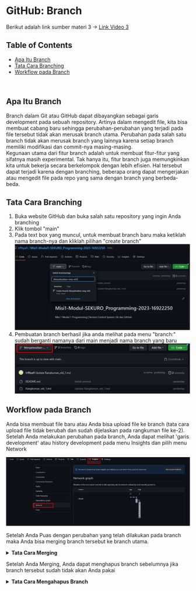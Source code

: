 # GitHub: Branch

Berikut adalah link sumber materi 3 ->
[Link Video 3](https://www.youtube.com/watch?v=k1QXd-8VbPY&list=PLFIM0718LjIVknj6sgsSceMqlq242-jNf&index=3)

## Table of Contents
  - [Apa Itu Branch](#apa-itu-branch)
  - [Tata Cara Branching](#tata-cara-branching)
  - [Workflow pada Branch](#workflow-pada-branch)

<br>

## Apa Itu Branch
Branch dalam Git atau GitHub dapat dibayangkan sebagai garis development pada sebuah repository. Artinya dalam mengedit file, kita bisa membuat cabang baru sehingga perubahan-perubahan yang terjadi pada file tersebut tidak akan merusak branch utama. Perubahan pada salah satu branch tidak akan merusak branch yang lainnya karena setiap branch memiliki modifikasi dan commit-nya masing-masing. 
<br>
Kegunaan utama dari fitur branch adalah untuk membuat fitur-fitur yang sifatnya masih experimental. Tak hanya itu, fitur branch juga memungkinkan kita untuk bekerja secara berkelompok dengan lebih efisien. Hal tersebut dapat terjadi karena dengan branching, beberapa orang dapat mengerjakan atau mengedit file pada repo yang sama dengan branch yang berbeda-beda.

## Tata Cara Branching
1. Buka website GitHub dan buka salah satu repository yang ingin Anda branching
2. Klik tombol "main"
3. Pada text box yang muncul, untuk membuat branch baru maka ketiklah nama branch-nya dan kliklah pilihan "create branch"
   ![Text Box Create New Branche](/img/Screenshot_new-branch.png)
4. Pembuatan branch berhasil jika anda melihat pada menu "branch:" sudah berganti namanya dari main menjadi nama branch yang baru
![Tampilan Saat Sudah Berbagi Branch](img/Screenshot_tampilan_branch_baru.png)

## Workflow pada Branch
Anda bisa membuat file baru atau Anda bisa upload file ke branch (tata cara upload file tidak berubah dan sudah dijelaskan pada rangkuman file ke-2). Setelah Anda melakukan perubahan pada branch, Anda dapat melihat 'garis development' atau history development pada menu Insights dan pilih menu Network

![Network Graph](img/Screenshot_hist_dev.png)

Setelah Anda Puas dengan perubahan yang telah dilakukan pada branch maka Anda bisa merging branch tersebut ke branch utama.

<details>
<summary><b>Tata Cara Merging</b></summary>

1. Pada page code, terdapat tombol compare & pull request. Kemudian tekan tombol tersebut
![Tombol untuk melakukan merging](./img/merging.png)
2. Pastikan branch yang dipilih sudah benar dan terdapat status Able to merge
3. Isilah pesan pada text box pesan
4. Klik tombol create pull request
![Melakukan Merging](./img/melakukan-mergin.png)
5. Pada page Pull requests, klik tombol Merge pull request
![Menerima Pull Request](./img/menerima-pull.png)
6. Jika Anda sudah yakin dengan permintaan pull request maka klik tombol confirm merge
![Confirm Merge](./img/confirm-merge.png)

</details>

Setelah Anda Merging, Anda dapat menghapus branch sebelumnya jika branch tersebut sudah tidak akan Anda pakai

<details>
<summary><b>Tata Cara Mengahapus Branch</b></summary>

1. Pada page Code, klik menu branches
![Pilih Menu Branches](./img/tombol-menu-branches.png)
2. Pada branch yang ingin Anda hapus, terdapat icon tong sampah. Kliklah icon tersebut
![Menghapus Branch](./img/Menghapus_branches.png)
</details>